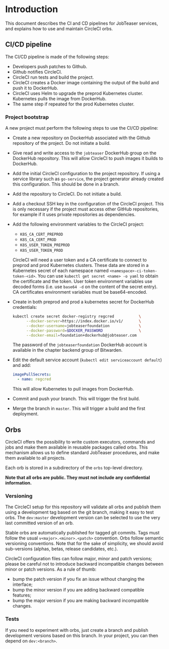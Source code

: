 
# Introduction
This document describes the CI and CD pipelines for JobTeaser services, and
explains how to use and maintain CircleCI orbs.

## CI/CD pipeline

The CI/CD pipeline is made of the following steps:

- Developers push patches to Github.
- Github notifies CircleCI.
- CircleCI run tests and build the project.
- CircleCI creates a Docker image containing the output of the build and push
  it to DockerHub.
- CircleCI uses Helm to upgrade the preprod Kubernetes cluster. Kubernetes
  pulls the image from DockerHub.
- The same step if repeated for the prod Kubernetes cluster.

### Project bootstrap

A new project must perform the following steps to use the CI/CD pipeline:

- Create a new repository on DockerHub associated with the Github repository
  of the project. Do not initiate a build.
- Give read and write access to the `jobteaser` DockerHub group on the
  DockerHub repository. This will allow CircleCI to push images it builds to
  DockerHub.
- Add the initial CircleCI configuration to the project repository. If using a
  service library such as `go-service`, the project generator already created
  this configuration. This should be done in a branch.
- Add the repository to CircleCI. Do not initiate a build.
- Add a checkout SSH key in the configuration of the CircleCI project. This is
  only necessary if the project must access other GitHub repositories, for
  example if it uses private repositories as dependencies.
- Add the following environment variables to the CircleCI project:
  - `K8S_CA_CERT_PREPROD`
  - `K8S_CA_CERT_PROD`
  - `K8S_USER_TOKEN_PREPROD`
  - `K8S_USER_TOKEN_PROD`

  CircleCI will need a user token and a CA certificate to connect to preprod
  and prod Kubernetes clusters. These data are stored in a Kubernetes secret
  of each namespace named `<namespace>-ci-token-token-<id>`. You can use
  `kubectl get secret <name> -o yaml` to obtain the certificate and the token.
  User token environment variables use decoded forms (i.e. use `base64 -d` on
  the content of the secret entry). CA certificates environment variables must
  be base64-encoded.
- Create in both preprod and prod a kubernetes secret for DockerHub
  credentials:
  ```sh
  kubectl create secret docker-registry regcred           \
        --docker-server=https://index.docker.io/v1/       \
        --docker-username=jobteaserfoundation             \
        --docker-password=$DOCKER_PASSWORD                \
        --docker-email=foundation+dockerhub@jobteaser.com
  ```
  The password of the `jobteaserfoundation` DockerHub account is available in
  the chapter backend group of Bitwarden.
- Edit the default service account (`kubectl edit serviceaccount default`) and
  add:
  ```yaml
  imagePullSecrets:
    - name: regcred
  ```
  This will allow Kubernetes to pull images from DockerHub.
- Commit and push your branch. This will trigger the first build.
- Merge the branch in `master`. This will trigger a build and the first
  deployment.

## Orbs
CircleCI offers the possibility to write custom executors, commands and jobs
and make them available in reusable packages called orbs. This mechanism
allows us to define standard JobTeaser procedures, and make them available to
all projects.

Each orb is stored in a subdirectory of the `orbs` top-level directory.

**Note that all orbs are public. They must not include any confidential
information.**

### Versioning
The CircleCI setup for this repository will validate all orbs and publish them
using a development tag based on the git branch, making it easy to test
orbs. The `dev:master` development version can be selected to use the very
last committed version of an orb.

Stable orbs are automatically published for tagged git commits. Tags must
follow the usual `v<major>.<minor>.<patch>` convention. Orbs follow semantic
versioning conventions. Note that for the sake of simplicity, we should
avoid sub-versions (alphas, betas, release candidates, etc.).

CircleCI configuration files can follow major, minor and patch versions;
please be careful not to introduce backward incompatible changes between minor
or patch versions. As a rule of thumb:

- bump the patch version if you fix an issue without changing the interface;
- bump the minor version if you are adding backward compatible features;
- bump the major version if you are making backward incompatible changes.

### Tests
If you need to experiment with orbs, just create a branch and publish
development versions based on this branch. In your project, you can then
depend on `dev:<branch>`.
